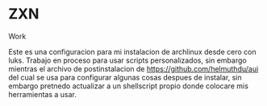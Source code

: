 # ZXN
Work

Este es una configuracion para mi instalacion de archlinux desde cero con luks.
Trabajo en proceso para usar scripts personalizados, sin embargo mientras el archivo de postinstalacion de https://github.com/helmuthdu/aui
del cual se usa para configurar algunas cosas despues de instalar, sin embargo pretnedo actualizar a un shellscript propio donde colocare mis herramientas a usar.
